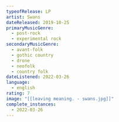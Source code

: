 ```yaml
---
typeofRelease: LP
artist: Swans
dateReleased: 2019-10-25
primaryMusicGenre:
  - post-rock
  - experimental rock
secondaryMusicGenre:
  - avant-folk
  - gothic country
  - drone
  - neofolk
  - country folk
dateListened: 2022-03-26
language:
  - english
rating: 7
image: "[[leaving meaning. - swans.jpg]]"
complete_instances:
  - 2022-03-26
---
```

